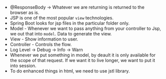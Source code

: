 - @ResponseBody -> Whatever we are returning is returned to the browser as is.
- JSP is one of the most popular `view` technologies.
- Spring Boot looks for jsp files in the particular folder only.
- Model - Whenever we want to pass anything from your controller to Jsp, we out that into `model`. Data to generate the view.
- View - Show information to user.
- Controller - Controls the flow.
- Log Level -> Debug -> Info -> Warn
- Whenever we put something in model, by deault it is only available for the scope of that request. If we want it to live longer, we want to put it into session.
- To do enhanced things in html, we need to use jstl library.
